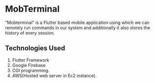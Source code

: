 
# MobTerminal
“Mobterminal” is a Flutter based mobile application using which we can remotely run commands in our system and additionally it also stores the history of every session.

## Technologies Used
1. Flutter Framework
2. Google Firebase
3. CGI programming.
4. AWS(Hosted web server in Ec2 instance).
